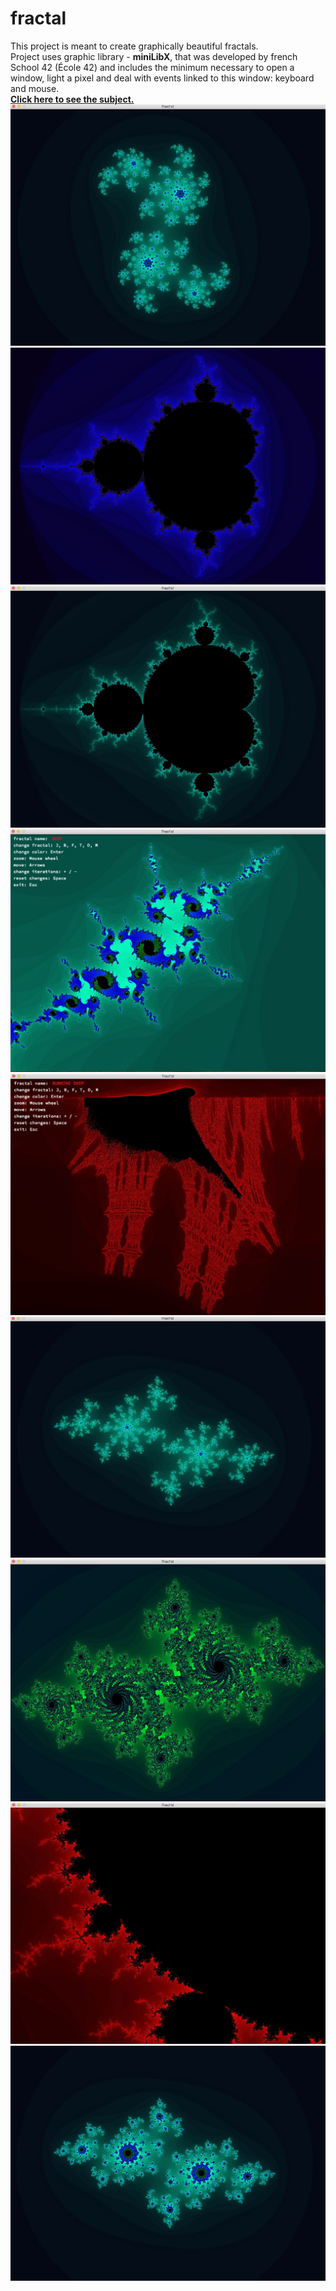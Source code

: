 # fractal

This project is meant to create graphically beautiful fractals.<br/>
Project uses graphic library - **miniLibX**, that was developed
by french School 42 (École 42) and includes the minimum necessary to open a window, light a pixel and deal
with events linked to this window: keyboard and mouse.<br/>
**[Click here to see the subject.](https://github.com/akorzhak/fractal/blob/master/fract_ol.en.pdf)**
![Screenshot](https://github.com/akorzhak/fractal/blob/master/img/1.jpg)
![Screenshot](https://github.com/akorzhak/fractal/blob/master/img/14.jpg)
![Screenshot](https://github.com/akorzhak/fractal/blob/master/img/15.jpg)
![Screenshot](https://github.com/akorzhak/fractal/blob/master/img/2.jpg)
![Screenshot](https://github.com/akorzhak/fractal/blob/master/img/5.jpg)
![Screenshot](https://github.com/akorzhak/fractal/blob/master/img/6.jpg)
![Screenshot](https://github.com/akorzhak/fractal/blob/master/img/11.jpg)
![Screenshot](https://github.com/akorzhak/fractal/blob/master/img/9.jpg)
![Screenshot](https://github.com/akorzhak/fractal/blob/master/img/16.jpg)
